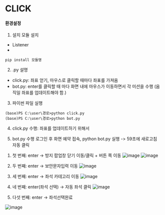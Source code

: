 # CLICK


#### 환경설정

1. 설치 모듈 설치
 - Listener
 - 
 
```
pip install 모듈명
```


2. .py 설명
- click.py: 좌표 얻기, 마우스로 클릭할 때마다 좌표를 가져옴
- bot.py: enter를 클릭할 때 마다 화면 내에 마우스가 이동하면서 각 미션을 수행
  (움직일 좌표를 업데이트해야 함.)


3. 파이썬 파일 실행
```
(base)PS C:\user\경로>python click.py
(base)PS C:\user\경로>python bot.py
```


4. click.py 수행: 좌표를 업데이트하기 위해서


5. bot.py 수행
로그인 후 화면 예약 접속, python bot.py 실행
-> 59초에 새로고침 자동 클릭
 
 
 1) 첫 번째: enter
  -> 방지 팝업창 닫기 이동/클릭 + 버튼 쪽 이동
![image](https://user-images.githubusercontent.com/20199818/195015985-f9dbe744-a663-45f4-b0ef-3c122696bc79.png)
![image](https://user-images.githubusercontent.com/20199818/195025701-c39b9188-0851-4088-b1c5-b560c5cc8e81.png)



 
 2) 두 번째: enter
  -> 보안문자입력 이동
![image](https://user-images.githubusercontent.com/20199818/195026774-84014f07-2448-4ea9-b4ee-82d79e2d0422.png)
  
  

 3) 세 번째: enter
  -> 좌석 카테고리 이동
![image](https://user-images.githubusercontent.com/20199818/195031267-b738d118-e25c-4394-a1ea-968babe864ce.png)


  
 4) 네 번째: enter(좌석 선택)
  -> 자동 좌석 클릭
  ![image](https://user-images.githubusercontent.com/20199818/195030945-27dc5b44-aa1a-4dca-be0a-c0665f03cb99.png)
  
  
  
 5) 다섯 번째: enter
  -> 좌석선택완료
  
  ![image](https://user-images.githubusercontent.com/20199818/195030343-91f3768e-f0f5-4fae-b57d-2952df23af32.png)


